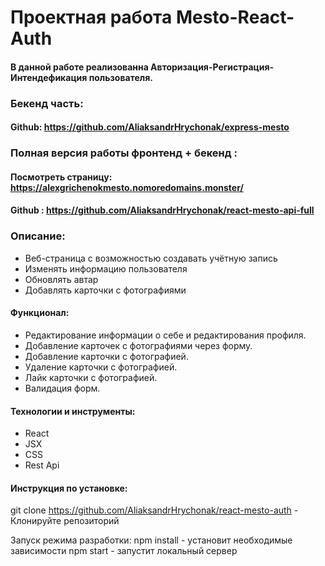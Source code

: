 # Проектная работа Mesto-React-Auth
#### В данной работе реализованна Авторизация-Регистрация-Интендефикация пользователя.

### Бекенд часть: 
#### Github: https://github.com/AliaksandrHrychonak/express-mesto

### Полная версия работы фронтенд + бекенд :
#### Посмотреть страницу: https://alexgrichenokmesto.nomoredomains.monster/
#### Github : https://github.com/AliaksandrHrychonak/react-mesto-api-full

### Описание:
- Веб-страница с возможностью создавать учётную запись
- Изменять информацию пользователя
- Обновлять автар
- Добавлять карточки с фотографиями

#### Функционал:
- Редактирование информации о себе и редактирования профиля.
- Добавление карточек с фотографиями через форму.
- Добавление карточки с фотографией.
- Удаление карточки с фотографией.
- Лайк карточки с фотографией.
- Валидация форм.

#### Технологии и инструменты:
- React
- JSX
- CSS
- Rest Api

#### Инструкция по установке:
git clone https://github.com/AliaksandrHrychonak/react-mesto-auth - Клонируйте репозиторий 

Запуск режима разработки:
npm install - установит необходимые зависимости
npm start - запустит локальный сервер 

